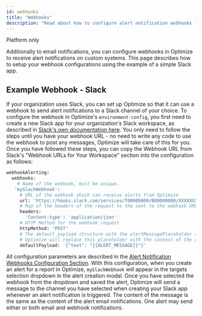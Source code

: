 ```yaml
---
id: webhooks
title: "Webhooks"
description: "Read about how to configure alert notification webhooks for alerts on custom systems."
---
```


<span class="badge badge--platform">Platform only</span>

Additionally to email notifications, you can configure webhooks in Optimize to receive alert notifications on custom systems. This page describes how to setup your webhook configurations using the example of a simple Slack app.


## Example Webhook - Slack

If your organization uses Slack, you can set up Optimize so that it can use a webhook to send alert notifications to a Slack channel of your choice. 
To configure the webhook in Optimize's `environment-config`, you first need to create a new Slack app for your organization's Slack workspace, as described in [Slack's own documentation here](https://api.slack.com/messaging/webhooks). You only need to follow the steps until you have your webhook URL - no need to write any code to use the webhook to post any messages, Optimize will take care of this for you. Once you have followed these steps, you can copy the Webhook URL from Slack's "Webhook URLs for Your Workspace" section into the configuration as follows:


```bash
webhookAlerting:
  webhooks:
    # Name of the webhook, must be unique.
   'mySlackWebhook':
     # URL of the webhook which can receive alerts from Optimize
     url: 'https://hooks.slack.com/services/T00000000/B00000000/XXXXXXXXXXXXXXXXXXXXXXXX'
     # Map of the headers of the request to the sent to the webhook URL
     headers:
       'Content-type': 'application/json'
     # HTTP Method for the webhook request
     httpMethod: 'POST'
     # The default payload structure with the alertMessagePlaceholder {{ALERT_MESSAGE}} for the alert text.
     # Optimize will replace this placeholder with the content of the alert message.
     defaultPayload: '{"text": "{{ALERT_MESSAGE}}"}'
```

All configuration parameters are described in the [Alert Notification Webhooks Configuration Section](./configuration.md/#alert-notification-webhooks).
With this configuration, when you create an alert for a report in Optimize, `mySlackWebhook` will appear in the targets selection dropdown in the alert creation modal. Once you have selected the webhook from the dropdown and saved the alert, Optimize will send a message to the channel you have selected when creating your Slack app whenever an alert notification is triggered. The content of the message is the same as the content of the alert email notifications. One alert may send either or both email and webhook notifications.